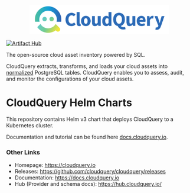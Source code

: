 
<p align="center">
<a href="https://cloudquery.io">
<img alt="cloudquery logo" width=75% src="https://github.com/cloudquery/cloudquery/raw/main/docs/images/logo.png" />
</a>
</p>


[![Artifact Hub](https://img.shields.io/endpoint?url=https://artifacthub.io/badge/repository/cloudquery)](https://artifacthub.io/packages/search?repo=cloudquery)

The open-source cloud asset inventory powered by SQL.

CloudQuery extracts, transforms, and loads your cloud assets into [normalized](https://hub.cloudquery.io) PostgreSQL tables. CloudQuery enables you to assess, audit, and monitor the configurations of your cloud assets.

# CloudQuery Helm Charts

This repository contains Helm v3 chart that deploys CloudQuery to a Kubernetes cluster.

Documentation and tutorial can be found here [docs.cloudquery.io](https://docs.cloudquery.io/docs/deployment/helm-chart).

### Other Links

- Homepage: https://cloudquery.io
- Releases: https://github.com/cloudquery/cloudquery/releases
- Documentation: https://docs.cloudquery.io
- Hub (Provider and schema docs): https://hub.cloudquery.io/
